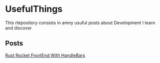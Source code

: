 # UsefulThings

This rtepository consists in amny usuful posts about Development I learn and discover

## Posts

[Rust Rocket FrontEnd With HandleBars](Rust-Rocket-FrontEnd-With-HandleBars.md)
